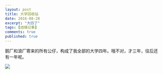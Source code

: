 ```yaml
---
layout: post
title: 大学回收站
date: 2016-08-28
excerpt: "大四了"
tags: [结绳记事]
comments: true
published: true
---
```


鹅厂和浪厂寄来的所有公仔，构成了我全部的大学四年。哦不对，才三年，往后还有一年呢。



![](http://img.vinechen.com/16-8-28/90983732.jpg)